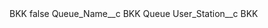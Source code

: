 <?xml version="1.0" encoding="UTF-8"?>
<CustomMetadata xmlns="http://soap.sforce.com/2006/04/metadata" xmlns:xsi="http://www.w3.org/2001/XMLSchema-instance" xmlns:xsd="http://www.w3.org/2001/XMLSchema">
    <label>BKK</label>
    <protected>false</protected>
    <values>
        <field>Queue_Name__c</field>
        <value xsi:type="xsd:string">BKK Queue</value>
    </values>
    <values>
        <field>User_Station__c</field>
        <value xsi:type="xsd:string">BKK</value>
    </values>
</CustomMetadata>
